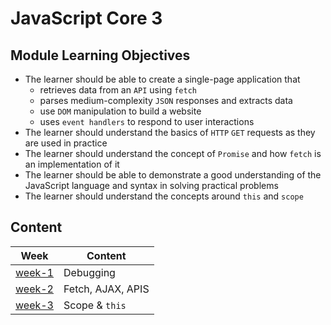 # JavaScript Core 3

## Module Learning Objectives

- The learner should be able to create a single-page application that
  - retrieves data from an `API` using `fetch`
  - parses medium-complexity `JSON` responses and extracts data
  - use `DOM` manipulation to build a website
  - uses `event handlers` to respond to user interactions
- The learner should understand the basics of `HTTP` `GET` requests as they are used in practice
- The learner should understand the concept of `Promise` and how `fetch` is an implementation of it
- The learner should be able to demonstrate a good understanding of the JavaScript language and syntax in solving practical problems
- The learner should understand the concepts around `this` and `scope`

## Content

| Week                         | Content           |
| ---------------------------- | ----------------- |
| [week-1](./week-1/lesson.md) | Debugging         |
| [week-2](./week-2/lesson.md) | Fetch, AJAX, APIS |
| [week-3](./week-3/lesson.md) | Scope & `this`    |
